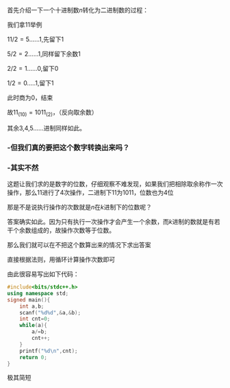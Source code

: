 首先介绍一下一个十进制数$n$转化为二进制数的过程：

我们拿11举例

$11/2=5......1$,先留下1

$5/2=2......1$,同样留下余数1

$2/2=1......0$,留下0

$1/2=0.....1$,留下1

此时商为0，结束

故$11_{(10)}=1011_{(2)}$，（反向取余数）

其余3,4,5……进制同样如此。

### -但我们真的要把这个数字转换出来吗？

### -其实不然

这题让我们求的是数字的位数，仔细观察不难发现，如果我们把相除取余称作一次操作，那么11进行了4次操作，二进制下11为1011，位数也为4位

那是不是说执行操作的次数就是$n$在$k$进制下的位数呢？

答案确实如此。因为只有执行一次操作才会产生一个余数，而$k$进制的数就是有若干个余数组成的，故操作次数等于位数。

那么我们就可以在不把这个数算出来的情况下求出答案

直接根据法则，用循环计算操作次数即可

由此很容易写出如下代码：
```cpp
#include<bits/stdc++.h>
using namespace std;
signed main(){
	int a,b;
	scanf("%d%d",&a,&b);
	int cnt=0;
	while(a){
		a/=b;
		cnt++;
	}
	printf("%d\n",cnt);
	return 0;
}

```
极其简短